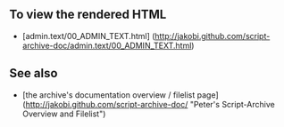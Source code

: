 To view the rendered HTML
-------------------------

* [admin.text/00_ADMIN_TEXT.html]
  (http://jakobi.github.com/script-archive-doc/admin.text/00_ADMIN_TEXT.html)


See also
--------

* [the archive's documentation overview / filelist page]
  (http://jakobi.github.com/script-archive-doc/
  "Peter's Script-Archive Overview and Filelist")

